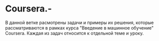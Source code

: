 # Coursera.- 
В данной ветке расмотрены задачи и примеры их решения, которые рассматриваются в рамках курса "Введение в машинное обучение" Coursera.
Каждая из задач относится к отдельной теме и уроку.
